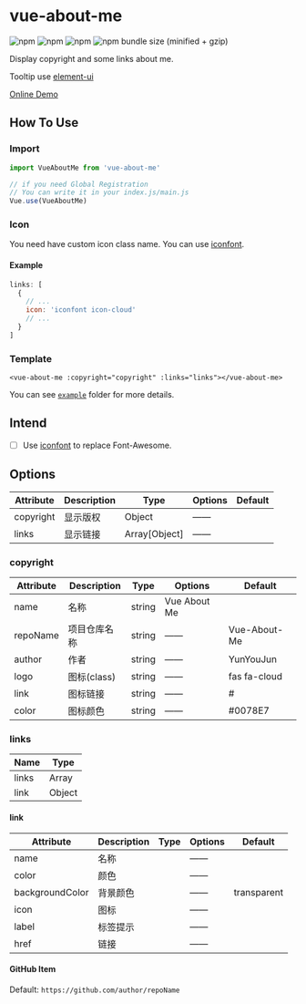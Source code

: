 # vue-about-me

![npm](https://img.shields.io/npm/v/vue-about-me.svg?style=for-the-badge)
![npm](https://img.shields.io/npm/dt/vue-about-me.svg?style=for-the-badge)
![npm](https://img.shields.io/npm/l/vue-about-me.svg?style=for-the-badge)
![npm bundle size (minified + gzip)](https://img.shields.io/bundlephobia/minzip/vue-about-me.svg?style=for-the-badge)

Display copyright and some links about me.

Tooltip use [element-ui](http://element.eleme.io/#/zh-CN)

[Online Demo](https://github.yunyoujun.cn/vue-about-me/)

## How To Use

### Import

```js
import VueAboutMe from 'vue-about-me'
```

```js
// if you need Global Registration
// You can write it in your index.js/main.js
Vue.use(VueAboutMe)
```

### Icon

You need have custom icon class name.
You can use [iconfont](http://iconfont.cn/).

#### Example

```js
links: [
  {
    // ...
    icon: 'iconfont icon-cloud'
    // ...
  }
]

```

### Template

```vue
<vue-about-me :copyright="copyright" :links="links"></vue-about-me>
```

You can see [`example`](https://github.com/YunYouJun/vue-about-me/tree/master/example) folder for more details.

## Intend

- [ ] Use [iconfont](http://iconfont.cn/) to replace Font-Awesome.

## Options

Attribute | Description | Type | Options | Default
  ---     |---          | ---  |---      |---
copyright | 显示版权    | Object | —— |
links     | 显示链接    | Array[Object] | —— |

### copyright

Attribute | Description | Type | Options | Default
---       | ---         |---|---|---
name      | 名称        | string | Vue About Me
repoName  | 项目仓库名称 | string | —— | Vue-About-Me
author    | 作者        | string | —— | YunYouJun
logo      | 图标(class) | string | —— | fas fa-cloud
link      | 图标链接    | string | —— | #
color     | 图标颜色    | string | —— | #0078E7

### links

Name|Type
---|---
links | Array
link | Object

#### link

Attribute | Description | Type | Options | Default
---       |---|---|---|---
name      | 名称 | | —— |
color     | 颜色 | | —— |
backgroundColor | 背景颜色 | | —— | transparent
icon      | 图标 | | —— |
label     | 标签提示 | | —— |
href      | 链接 | | —— |

#### GitHub Item

Default: `https://github.com/author/repoName`
